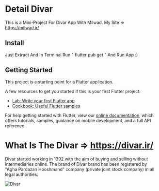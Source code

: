 # Detail Divar

This is a Mini-Project For Divar App With Milwad.
My Site => https://milwad.ir/

## Install
 
Just Extract And In Terminal Run " flutter pub get " And Run App :)

## Getting Started

This project is a starting point for a Flutter application.

A few resources to get you started if this is your first Flutter project:

- [Lab: Write your first Flutter app](https://flutter.dev/docs/get-started/codelab)
- [Cookbook: Useful Flutter samples](https://flutter.dev/docs/cookbook)

For help getting started with Flutter, view our
[online documentation](https://flutter.dev/docs), which offers tutorials,
samples, guidance on mobile development, and a full API reference.

# What Is The Divar => https://divar.ir/
Divar started working in 1392 with the aim of buying and selling without intermediaries online. The brand of Divar brand has been registered by "Agha Pardazan Hooshmand" company (private joint stock company) in all legal authorities.

![Divar](https://s6.uupload.ir/files/2022-01-24_22-44-56_dkp7.png?raw=true)

